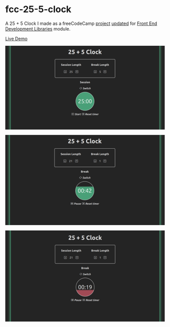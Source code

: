 # fcc-25-5-clock
A 25 + 5 Clock I made as a freeCodeCamp [project](https://www.freecodecamp.org/learn/front-end-development-libraries/front-end-development-libraries-projects/build-a-25--5-clock) [updated]((https://github.com/freeCodeCamp/freeCodeCamp/issues/45922)) for [Front End Development Libraries](https://www.freecodecamp.org/learn/front-end-development-libraries) module.

[Live Demo](https://a-sortan.github.io/fcc-25-5-clock/)


![screenshot](fcc-25-5-clock.png)

![screenshot](fcc-25-5-clock-running.png)

![screenshot](fcc-25-5-clock-running-last.png)